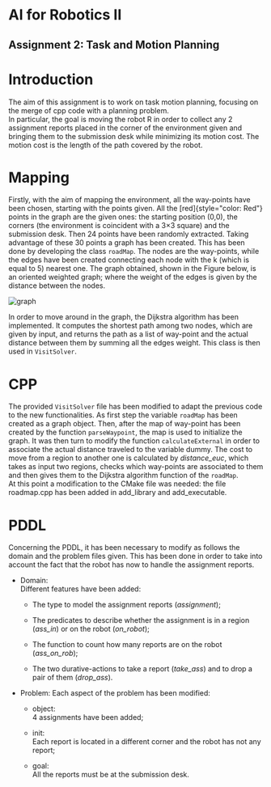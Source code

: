 # AI for Robotics II
## Assignment 2: Task and Motion Planning
# Introduction

The aim of this assignment is to work on task motion planning, focusing
on the merge of cpp code with a planning problem.\
In particular, the goal is moving the robot R in order to collect any 2
assignment reports placed in the corner of the environment given and
bringing them to the submission desk while minimizing its motion cost.
The motion cost is the length of the path covered by the robot.

# Mapping

Firstly, with the aim of mapping the environment, all the way-points
have been chosen, starting with the points given. All the
[red]{style="color: Red"} points in the graph are the given ones: the
starting position (0,0), the corners (the environment is coincident with
a 3$\times3$ square) and the submission desk. Then 24 points have been
randomly extracted. Taking advantage of these 30 points a graph has been
created. This has been done by developing the class `roadMap`. The nodes
are the way-points, while the edges have been created connecting each
node with the k (which is equal to 5) nearest one. The graph obtained,
shown in the Figure below, is an oriented weighted graph; where the
weight of the edges is given by the distance between the nodes.

![graph](https://github.com/Tabi43/Bender/assets/114100814/a41ca6d2-7b7b-4cc6-9f13-e585365775b0)


In order to move around in the graph, the Dijkstra algorithm has been
implemented. It computes the shortest path among two nodes, which are
given by input, and returns the path as a list of way-point and the
actual distance between them by summing all the edges weight. This class
is then used in `VisitSolver`.

# CPP

The provided `VisitSolver` file has been modified to adapt the previous
code to the new functionalities. As first step the variable `roadMap`
has been created as a graph object. Then, after the map of way-point has
been created by the function `parseWaypoint`, the map is used to
initialize the graph. It was then turn to modify the function
`calculateExternal` in order to associate the actual distance traveled
to the variable dummy. The cost to move from a region to another one is
calculated by *distance_euc*, which takes as input two regions, checks
which way-points are associated to them and then gives them to the
Dijkstra algorithm function of the `roadMap`.\
At this point a modification to the CMake file was needed: the file
roadmap.cpp has been added in add_library and add_executable.

# PDDL

Concerning the PDDL, it has been necessary to modify as follows the
domain and the problem files given. This has been done in order to take
into account the fact that the robot has now to handle the assignment
reports.

-   Domain:\
    Different features have been added:

    -   The type to model the assignment reports (*assignment*);

    -   The predicates to describe whether the assignment is in a region
        (*ass_in*) or on the robot (*on_robot*);

    -   The function to count how many reports are on the robot
        (*ass_on_rob*);

    -   The two durative-actions to take a report (*take_ass*) and to
        drop a pair of them (*drop_ass*).

-   Problem: Each aspect of the problem has been modified:

    -   object:\
        4 assignments have been added;

    -   init:\
        Each report is located in a different corner and the robot has
        not any report;

    -   goal:\
        All the reports must be at the submission desk.
